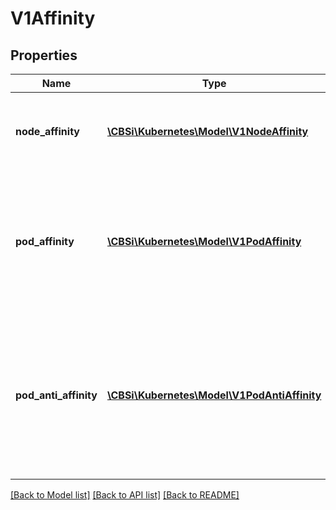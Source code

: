 # V1Affinity

## Properties
Name | Type | Description | Notes
------------ | ------------- | ------------- | -------------
**node_affinity** | [**\CBSi\Kubernetes\Model\V1NodeAffinity**](V1NodeAffinity.md) | Describes node affinity scheduling rules for the pod. | [optional] 
**pod_affinity** | [**\CBSi\Kubernetes\Model\V1PodAffinity**](V1PodAffinity.md) | Describes pod affinity scheduling rules (e.g. co-locate this pod in the same node, zone, etc. as some other pod(s)). | [optional] 
**pod_anti_affinity** | [**\CBSi\Kubernetes\Model\V1PodAntiAffinity**](V1PodAntiAffinity.md) | Describes pod anti-affinity scheduling rules (e.g. avoid putting this pod in the same node, zone, etc. as some other pod(s)). | [optional] 

[[Back to Model list]](../README.md#documentation-for-models) [[Back to API list]](../README.md#documentation-for-api-endpoints) [[Back to README]](../README.md)


